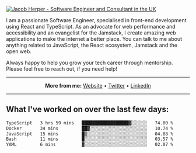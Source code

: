[![Jacob Herper - Software Engineer and Consultant in the UK](https://res.cloudinary.com/jacobherper/image/upload/v1641506277/gh-image.png)](https://jacobherper.com/)

I am a passionate Software Engineer, specialised in front-end development using React and TypeScript. As an advocate for web performance and accessibility and an evangelist for the Jamstack, I create amazing web applications to make the internet a better place. You can talk to me about anything related to JavaScript, the React ecosystem, Jamstack and the open web.

Always happy to help you grow your tech career through mentorship. Please feel free to reach out, if you need help!

---

<p align="center">
  <strong>More from me:</strong> 
  <a href="https://jacobherper.com/">Website</a> •
  <a href="https://twitter.com/intent/follow?screen_name=jakeherp&tw_p=followbutton">Twitter</a> •
  <a href="https://www.linkedin.com/in/jacobherper/">LinkedIn</a>
</p>

---

## What I've worked on over the last few days:

<!--START_SECTION:waka-->

```txt
TypeScript   3 hrs 59 mins   ██████████████████▓░░░░░░   74.00 %
Docker       34 mins         ██▓░░░░░░░░░░░░░░░░░░░░░░   10.74 %
JavaScript   15 mins         █▒░░░░░░░░░░░░░░░░░░░░░░░   04.88 %
Bash         11 mins         █░░░░░░░░░░░░░░░░░░░░░░░░   03.57 %
YAML         6 mins          ▓░░░░░░░░░░░░░░░░░░░░░░░░   02.07 %
```

<!--END_SECTION:waka-->
